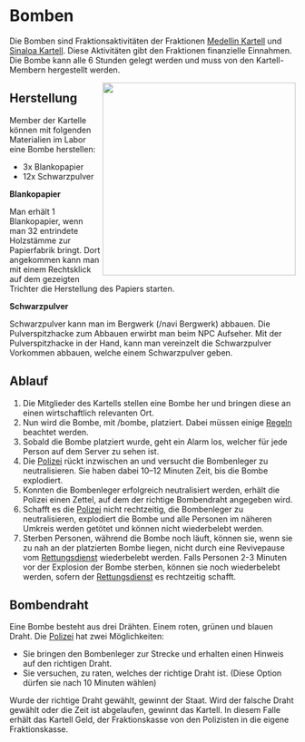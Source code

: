# Bomben

Die Bomben sind Fraktionsaktivitäten der Fraktionen [Medellin Kartell](../../pages/fraktionen/kartell.md) und [Sinaloa Kartell](../../pages/fraktionen/cds.md). Diese Aktivitäten gibt den Fraktionen finanzielle Einnahmen. Die Bombe kann alle 6 Stunden gelegt werden und muss von den Kartell-Membern hergestellt werden.

<img align="right" width="340" height="340" src="../../../assets/image/fraktionen/aktivitäten/Bombe.png">

## Herstellung
Member der Kartelle können mit folgenden Materialien im Labor eine Bombe herstellen:

- 3x Blankopapier
- 12x Schwarzpulver

**Blankopapier**

Man erhält 1 Blankopapier, wenn man 32 entrindete Holzstämme zur Papierfabrik bringt. Dort angekommen kann man mit einem Rechtsklick auf dem gezeigten Trichter die Herstellung des Papiers starten.

**Schwarzpulver**

Schwarzpulver kann man im Bergwerk (/navi Bergwerk) abbauen. Die Pulverspitzhacke zum Abbauen erwirbt man beim NPC Aufseher. Mit der Pulverspitzhacke in der Hand, kann man vereinzelt die Schwarzpulver Vorkommen abbauen, welche einem Schwarzpulver geben.


## Ablauf
1. Die Mitglieder des Kartells stellen eine Bombe her und bringen diese an einen wirtschaftlich relevanten Ort.
2. Nun wird die Bombe, mit /bombe, platziert. Dabei müssen einige [Regeln](https://germanrp.eu/forum/index.php?thread/1-regelwerk/) beachtet werden.
3. Sobald die Bombe platziert wurde, geht ein Alarm los, welcher für jede Person auf dem Server zu sehen ist.
4. Die [Polizei](polizei.md) rückt inzwischen an und versucht die Bombenleger zu neutralisieren. Sie haben dabei 10–12 Minuten Zeit, bis die Bombe explodiert.
5. Konnten die Bombenleger erfolgreich neutralisiert werden, erhält die Polizei einen Zettel, auf dem der richtige Bombendraht angegeben wird.
6. Schafft es die [Polizei](polizei.md) nicht rechtzeitig, die Bombenleger zu neutralisieren, explodiert die Bombe und alle Personen im näheren Umkreis werden getötet und können nicht wiederbelebt werden.
7. Sterben Personen, während die Bombe noch läuft, können sie, wenn sie zu nah an der platzierten Bombe liegen, nicht durch eine Revivepause vom [Rettungsdienst](Rettungsdienst.md) wiederbelebt werden. Falls Personen 2-3 Minuten vor der Explosion der Bombe sterben, können sie noch wiederbelebt werden, sofern der [Rettungsdienst](Rettungsdienst.md) es rechtzeitig schafft.
## Bombendraht
Eine Bombe besteht aus drei Drähten. Einem roten, grünen und blauen Draht. Die [Polizei](polizei.md) hat zwei Möglichkeiten:

- Sie bringen den Bombenleger zur Strecke und erhalten einen Hinweis auf den richtigen Draht.
- Sie versuchen, zu raten, welches der richtige Draht ist. (Diese Option dürfen sie nach 10 Minuten wählen)


Wurde der richtige Draht gewählt, gewinnt der Staat.
Wird der falsche Draht gewählt oder die Zeit ist abgelaufen, gewinnt das Kartell.  In diesem Falle erhält das Kartell Geld, der Fraktionskasse von den Polizisten in die eigene Fraktionskasse.

